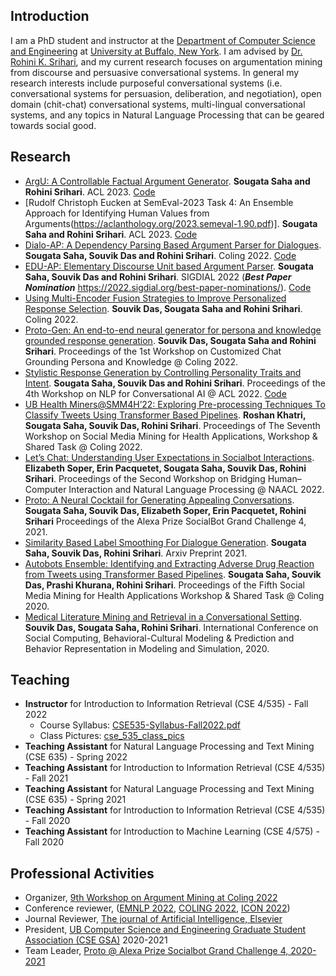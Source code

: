 ## Introduction

I am a PhD student and instructor at the [Department of Computer Science and Engineering](https://engineering.buffalo.edu/computer-science-engineering.html) at [University at Buffalo, New York](https://www.buffalo.edu/). I am advised by [Dr. Rohini K. Srihari](https://www.acsu.buffalo.edu/~rohini/), and my current research focuses on argumentation mining from discourse and persuasive conversational systems. In general my research interests include purposeful conversational systems (i.e. conversational systems for persuasion, deliberation, and negotiation), open domain (chit-chat) conversational systems, multi-lingual conversational systems, and any topics in Natural Language Processing that can be geared towards social good.

## Research
- [ArgU: A Controllable Factual Argument Generator](https://aclanthology.org/2023.acl-long.466.pdf). **Sougata Saha and Rohini Srihari**. ACL 2023. [Code](https://sougata-ub.github.io/argu-generator/)
- [Rudolf Christoph Eucken at SemEval-2023 Task 4: An Ensemble Approach for Identifying Human Values from Arguments(https://aclanthology.org/2023.semeval-1.90.pdf)]. **Sougata Saha and Rohini Srihari**. ACL 2023. [Code](https://sougata-ub.github.io/semeval_2023_rudolf_christoph_eucken/)
- [Dialo-AP: A Dependency Parsing Based Argument Parser for Dialogues](https://aclanthology.org/2022.coling-1.74/). **Sougata Saha, Souvik Das and Rohini Srihari**. Coling 2022. [Code](https://sougata-ub.github.io/dialo-ap/)
- [EDU-AP: Elementary Discourse Unit based Argument Parser](https://aclanthology.org/2022.sigdial-1.19/). **Sougata Saha, Souvik Das and Rohini Srihari**. SIGDIAL 2022 (_**Best Paper Nomination**_ https://2022.sigdial.org/best-paper-nominations/). [Code](https://sougata-ub.github.io/edu-ap/)
- [Using Multi-Encoder Fusion Strategies to Improve Personalized Response Selection](https://aclanthology.org/2022.coling-1.44.pdf). **Souvik Das, Sougata Saha and Rohini Srihari**. Coling 2022.
- [Proto-Gen: An end-to-end neural generator for persona and knowledge grounded response generation](https://aclanthology.org/2022.ccgpk-1.2/). **Souvik Das, Sougata Saha and Rohini Srihari**. Proceedings of the 1st Workshop on Customized Chat Grounding Persona and Knowledge @ Coling 2022.
- [Stylistic Response Generation by Controlling Personality Traits and Intent](https://aclanthology.org/2022.nlp4convai-1.16/). **Sougata Saha, Souvik Das and Rohini Srihari**. Proceedings of the 4th Workshop on NLP for Conversational AI @ ACL 2022. [Code](https://sougata-ub.github.io/personality-response-generation/)
- [UB Health Miners@SMM4H’22: Exploring Pre-processing Techniques To Classify Tweets Using Transformer Based Pipelines](https://aclanthology.org/2022.smm4h-1.32/). **Roshan Khatri, Sougata Saha, Souvik Das, Rohini Srihari**. Proceedings of The Seventh Workshop on Social Media Mining for Health Applications, Workshop & Shared Task @ Coling 2022.
- [Let’s Chat: Understanding User Expectations in Socialbot Interactions](https://aclanthology.org/2022.hcinlp-1.5.pdf). **Elizabeth Soper, Erin Pacquetet, Sougata Saha, Souvik Das, Rohini Srihari**. Proceedings of the Second Workshop on Bridging Human–Computer Interaction and Natural Language Processing @ NAACL 2022.
- [Proto: A Neural Cocktail for Generating Appealing Conversations](https://arxiv.org/pdf/2109.02513.pdf). **Sougata Saha, Souvik Das, Elizabeth Soper, Erin Pacquetet, Rohini Srihari** Proceedings of the Alexa Prize SocialBot Grand Challenge 4, 2021.
- [Similarity Based Label Smoothing For Dialogue Generation](https://arxiv.org/pdf/2107.11481.pdf). **Sougata Saha, Souvik Das, Rohini Srihari**. Arxiv Preprint 2021.
- [Autobots Ensemble: Identifying and Extracting Adverse Drug Reaction from Tweets using Transformer Based Pipelines](https://aclanthology.org/2020.smm4h-1.16/). **Sougata Saha, Souvik Das, Prashi Khurana, Rohini Srihari**. Proceedings of the Fifth Social Media Mining for Health Applications Workshop & Shared Task @ Coling 2020.
- [Medical Literature Mining and Retrieval in a Conversational Setting](https://arxiv.org/pdf/2108.01436.pdf). **Souvik Das, Sougata Saha, Rohini Srihari**. International Conference on Social Computing, Behavioral-Cultural Modeling & Prediction and Behavior Representation in Modeling and Simulation, 2020.

## Teaching
- **Instructor** for Introduction to Information Retrieval (CSE 4/535) - Fall 2022
  - Course Syllabus: [CSE535-Syllabus-Fall2022.pdf](https://github.com/sougata-ub/sougata-ub.github.io/files/9240948/CSE535-Syllabus-Fall2022.pdf)
  - Class Pictures: [cse_535_class_pics](https://github.com/sougata-ub/sougata-ub.github.io/blob/main/cse_535_class_pics/)
- **Teaching Assistant** for Natural Language Processing and Text Mining (CSE 635) - Spring 2022
- **Teaching Assistant** for Introduction to Information Retrieval (CSE 4/535) - Fall 2021
- **Teaching Assistant** for Natural Language Processing and Text Mining (CSE 635) - Spring 2021
- **Teaching Assistant** for Introduction to Information Retrieval (CSE 4/535) - Fall 2020
- **Teaching Assistant** for Introduction to Machine Learning (CSE 4/575) - Fall 2020

## Professional Activities
- Organizer, [9th Workshop on Argument Mining at Coling 2022](https://argmining-org.github.io/2022/)
- Conference reviewer, ([EMNLP 2022](https://2022.emnlp.org/), [COLING 2022](https://coling2022.org/), [ICON 2022](https://lcs2.in/ICON-2022/))
- Journal Reviewer, [The journal of Artificial Intelligence, Elsevier](https://www.journals.elsevier.com/artificial-intelligence)
- President, [UB Computer Science and Engineering Graduate Student Association (CSE GSA)](https://engineering.buffalo.edu/computer-science-engineering/people/professional-and-student-organizations/computer-science-and-engineering-graduate-student-association.html) 2020-2021
- Team Leader, [Proto @ Alexa Prize Socialbot Grand Challenge 4, 2020-2021](https://www.amazon.science/alexa-prize/teams/proto)
